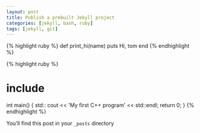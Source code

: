 ```yaml
---
layout: post
title: Publish a prebuilt Jekyll project
categories: [jekyll, bash, ruby]
tags: [jekyll, git]
---
```


{% highlight ruby %}
def print_hi(name)
  puts Hi, tom
end
{% endhighlight %}



{% highlight ruby %}
# include <iostream>
int main()
{
std:: cout << 'My first C++ program' << std::endl;
return 0;
}
{% endhighlight %}


You’ll find this post in your `_posts` directory

